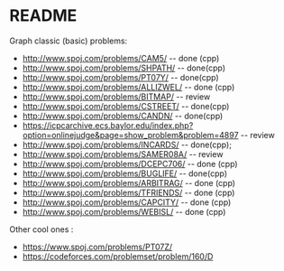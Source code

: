 # README

Graph classic (basic) problems: 

* http://www.spoj.com/problems/CAM5/ -- done (cpp)
* http://www.spoj.com/problems/SHPATH/ -- done(cpp)
* http://www.spoj.com/problems/PT07Y/ -- done(cpp)
* http://www.spoj.com/problems/ALLIZWEL/ -- done (cpp) 
* http://www.spoj.com/problems/BITMAP/ -- review 
* http://www.spoj.com/problems/CSTREET/	-- done(cpp)
* http://www.spoj.com/problems/CANDN/ -- done(cpp)
* https://icpcarchive.ecs.baylor.edu/index.php?option=onlinejudge&page=show_problem&problem=4897 -- review
* http://www.spoj.com/problems/INCARDS/	-- done(cpp); 
* http://www.spoj.com/problems/SAMER08A/ -- review
* http://www.spoj.com/problems/DCEPC706/ -- done (cpp) 
* http://www.spoj.com/problems/BUGLIFE/	-- done(cpp)
* http://www.spoj.com/problems/ARBITRAG/ -- done (cpp) 
* http://www.spoj.com/problems/TFRIENDS/ -- done (cpp) 
* http://www.spoj.com/problems/CAPCITY/ -- done (cpp) 
* http://www.spoj.com/problems/WEBISL/ -- done (cpp) 

Other cool ones :

* https://www.spoj.com/problems/PT07Z/
* https://codeforces.com/problemset/problem/160/D
